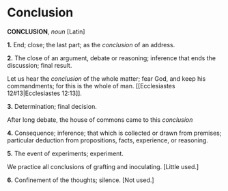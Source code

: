 # Conclusion

**CONCLUSION**, _noun_ \[Latin\]

**1.** End; close; the last part; as the _conclusion_ of an address.

**2.** The close of an argument, debate or reasoning; inference that ends the discussion; final result.

Let us hear the _conclusion_ of the whole matter; fear God, and keep his commandments; for this is the whole of man. [[Ecclesiastes 12#13|Ecclesiastes 12:13]].

**3.** Determination; final decision.

After long debate, the house of commons came to this _conclusion_

**4.** Consequence; inference; that which is collected or drawn from premises; particular deduction from propositions, facts, experience, or reasoning.

**5.** The event of experiments; experiment.

We practice all conclusions of grafting and inoculating. \[Little used.\]

**6.** Confinement of the thoughts; silence. \[Not used.\]